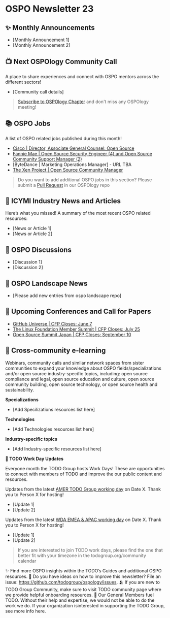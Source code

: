 # OSPO Newsletter 23


## ✨ Monthly Announcements 

* [Monthly Announcement 1]
* [Monthly Announcement 2]


## 📺 Next OSPOlogy Community Call

A place to share experiences and connect with OSPO mentors across the different sectors!

* [Community call details]

> [Subscribe to OSPOlogy Chapter](https://community.linuxfoundation.org/todo-group/) and don't miss any OSPOlogy meeting!


## 📚 OSPO Jobs

A list of OSPO related jobs published during this month!

* [Cisco | Director, Associate General Counsel: Open Source](https://jobs.cisco.com/jobs/ProjectDetail/Director-Associate-General-Counsel-Open-Source/1401565)
* [Fannie Mae | Open Source Security Engineer (4) and Open Source Community Support Manager (2)](https://www.linkedin.com/posts/johnmarkwalker_ospo-opensource-devops-activity-7061800277795852288-ykSZ/)
* [ByteDance | Marketing Operations Manager] - URL TBA
* [The Xen Project | Open Source Community Manager](https://careers.cloud.com/jobs/open-source-community-manager-cambridge-england-united-kingdom)

> Do you want to add additional OSPO jobs in this section? Please submit a [Pull Request](https://github.com/todogroup/ospology/tree/main/newsletter#how-to-contribute-to-osponews) in our OSPOlogy repo


## 📌 ICYMI Industry News and Articles

Here’s what you missed! A summary of the most recent OSPO related resources:

* [News or Article 1]
* [News or Article 2]


## 🙋 OSPO Discussions

* [Discussion 1]
* [Discussion 2]


## 📩 OSPO Landscape News

* [Please add new entries from ospo landscape repo]


## 📎 Upcoming Conferences and Call for Papers

* [GitHub Universe | CFP Closes: June 7](https://reg.rainfocus.com/flow/github/universe23/cfp/page/cfslandingpage)
* [The Linux Foundation Member Summit | CFP Closes: July 25](https://events.linuxfoundation.org/lf-member-summit/)
* [Open Source Summit Japan | CFP Closes: September 10](https://events.linuxfoundation.org/open-source-summit-japan/)


## 🔭 Cross-community e-learning

Webinars, community calls and similar network spaces from sister communities to expand your knowledge about OSPO fields/specializations and/or open source industry-specific topics, including: open source compliance and legal, open source education and culture, open source community building, open source technology, or open source health and sustainability. 

**Specializations**

* [Add Specilizations resources list here]

**Technologies**

* [Add Technologies resources list here]

**Industry-specific topics**

* [Add Industry-specific resources list here]


**📝 TODO Work Day Updates**

Everyone month the TODO Group hosts Work Days! These are opportunities to connect with members of TODO and improve the our public content and resources. 

Updates from the latest [AMER TODO Group working day](https://github.com/todogroup/work-day-activities) on Date X. Thank you to Person X for hosting!

* [Update 1]
* [Update 2]

Updates from the latest [WDA EMEA & APAC working day](https://github.com/todogroup/work-day-activities) on Date X. Thank you to Person X for hosting!

* [Update 1]
* [Update 2]

> If you are interested to join TODO work days, please find the one that better fit with your timezone in the todogroup.org/community calendar

✨ Find more OSPO insights within the TODO’s Guides and additional OSPO resources.
🧐 Do you have ideas on how to improve this newsletter? File an issue: https://github.com/todogroup/ospology/issues.
🫂 If you are new to TODO Group Community, make sure to visit TODO community page where we provide helpful onboarding resources.
💚 Our General Members fuel TODO. Without their help and expertise, we would not be able to do the work we do. If your organization isinterested in supporting the TODO Group, see more info here.


